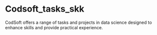 # Codsoft_tasks_skk
CodSoft offers a range of tasks and projects in data science designed to enhance skills and provide practical experience.
